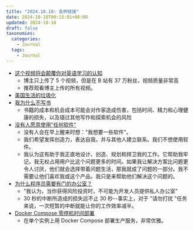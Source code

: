 ```yaml
---
title: "2024.10.10: 各种链接"
date: 2024-10-10T00:15:01+08:00
updated: 2024-10-10
draft: false
taxonomies:
  categories:
    - Journal
  tags:
    - Journal
---
```


- [这个视频将会颠覆你对英语学习的认知](https://www.bilibili.com/video/BV1aD4y127GE/)
  - 博主只上传了 5 个视频，但是在 B 站有 37 万粉丝，视频质量非常高
  - 推荐观看博主上传的所有视频。
- [美国生活的垃圾化](https://www.nytimes.com/2024/09/05/opinion/entertainment-junk-psychology.html)
- [我为什么不写书](https://gwern.net/book-writing)
  - 书籍的成本和机会成本可能会对作家造成伤害，包括时间、精力和心理健康的损失，以及错过其他写作和探索机会的风险
- [没有人愿意使用"任何软件"](https://www.characterworks.co/blog/nobody-wants-to-use-any-software)
  - 没有人会在早上醒来时想："我想要一些软件"。
  - 我们希望发挥创造力，表达自我，并与其他人建立联系。我们不想使用软件。
  - 我认为这有助于我正直地设计、创造、规划和捍卫我的工作。它帮助我牢记，我无权占用用户比这个问题更多的时间。如果我让解决方案比问题更令人讨厌，他们就会选择带着问题生活，那我就成了问题的一部分。我不需要让他们喜欢我或这个产品，我只是来帮助他们解决这个问题的。
- [为什么程序员需要有门的办公室？](https://shenisha.substack.com/p/why-do-programmers-need-private-offices)
  - "我认为，当你获得风险投资时，不可能为开发人员提供私人办公室"
  - 30 秒的中断所造成的损失远不止 30 秒--事实上，对于 "请勿打扰 "任务来说，一次短暂的中断就能让你的工作效率减半。
- [Docker Compose 零停机时间部署](https://github.com/hadijaveed/docker-compose-anywhere)
  - 在单个实例上用 Docker Compose 部署生产服务，非常优雅。
